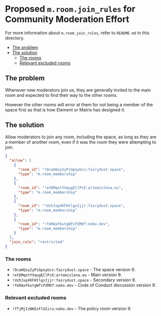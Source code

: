 # Proposed `m.room.join_rules` for Community Moderation Effort

For more information about `m.room.join_rules`, refer to `README.md` in this
directory.

<!-- editorconfig-checker-disable -->
<!-- prettier-ignore-start -->

<!-- START doctoc generated TOC please keep comment here to allow auto update -->
<!-- DON'T EDIT THIS SECTION, INSTEAD RE-RUN doctoc TO UPDATE -->

- [The problem](#the-problem)
- [The solution](#the-solution)
  - [The rooms](#the-rooms)
  - [Relevant excluded rooms](#relevant-excluded-rooms)

<!-- END doctoc generated TOC please keep comment here to allow auto update -->

<!-- prettier-ignore-end -->
<!-- editorconfig-checker-enable -->

## The problem

Whenever new moderators join us, they are generally invited to the main room
and expected to find their way to the other rooms.

However the other rooms will error at them for not being a member of the
space first as that is how Element or Matrix has designed it.

## The solution

Allow moderators to join any room, including the space, as long as they are
a member of another room, even if it was the room they were attempting to
join.

```json
{
  "allow": [
    {
      "room_id": "!DcaHQxyIyPiGpoyUcx:fairydust.space",
      "type": "m.room_membership"
    },
    {
      "room_id": "!etDMqntYVqugEClPcE:artemislena.eu",
      "type": "m.room_membership"
    },
    {
      "room_id": "!UzhJxpVKFHtlgsIjjr:fairydust.space",
      "type": "m.room_membership"
    },
    {
      "room_id": "!feRAxFkutgWTcPZMDf:neko.dev",
      "type": "m.room_membership"
    }
  ],
  "join_rule": "restricted"
}
```

### The rooms

- `!DcaHQxyIyPiGpoyUcx:fairydust.space` - The space version 9.
- `!etDMqntYVqugEClPcE:artemislena.eu` - Main version 9.
- `!UzhJxpVKFHtlgsIjjr:fairydust.space` - Secondary version 9.
- `!feRAxFkutgWTcPZMDf:neko.dev` - Code of Conduct discussion version 9.

### Relevant excluded rooms

- `!fTjMjIzNKEsFlUIiru:neko.dev` - The policy room version 9.

